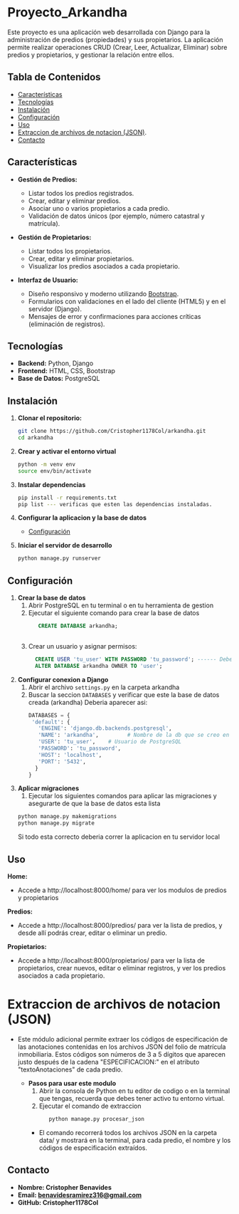 <h1>Proyecto_Arkandha</h1>

Este proyecto es una aplicación web desarrollada con Django para la administración de predios (propiedades) y sus propietarios. La aplicación permite realizar operaciones CRUD (Crear, Leer, Actualizar, Eliminar) sobre predios y propietarios, y gestionar la relación entre ellos.

## Tabla de Contenidos

- [Características](#características)
- [Tecnologías](#tecnologías)
- [Instalación](#instalación)
- [Configuración](#configuración)
- [Uso](#uso)
- [Extraccion de archivos de notacion (JSON)](extraccion-de-archivos-de-notacion-json).
- [Contacto](#contacto)

## Características

- **Gestión de Predios:**
  - Listar todos los predios registrados.
  - Crear, editar y eliminar predios.
  - Asociar uno o varios propietarios a cada predio.
  - Validación de datos únicos (por ejemplo, número catastral y matrícula).

- **Gestión de Propietarios:**
  - Listar todos los propietarios.
  - Crear, editar y eliminar propietarios.
  - Visualizar los predios asociados a cada propietario.

- **Interfaz de Usuario:**
  - Diseño responsivo y moderno utilizando [Bootstrap](https://getbootstrap.com/).
  - Formularios con validaciones en el lado del cliente (HTML5) y en el servidor (Django).
  - Mensajes de error y confirmaciones para acciones críticas (eliminación de registros).

## Tecnologías

- **Backend:** Python, Django
- **Frontend:** HTML, CSS, Bootstrap
- **Base de Datos:** PostgreSQL

## Instalación

1. **Clonar el repositorio:**

   ```bash
   git clone https://github.com/Cristopher1178Col/arkandha.git
   cd arkandha
2. **Crear y activar el entorno virtual**
   ```bash
   python -m venv env
   source env/bin/activate
3. **Instalar dependencias**
   ```bash
   pip install -r requirements.txt 
   pip list --- verificas que esten las dependencias instaladas.
4. **Configurar la aplicacion y la base de datos**
    - [Configuración](#configuración)
5. **Iniciar el servidor de desarrollo**
   ```bash
   python manage.py runserver

## Configuración
1. **Crear la base de datos**
     1. Abrir PostgreSQL en tu terminal o en tu herramienta de gestion
     2. Ejecutar el siguiente comando para crear la base de datos
        ```sql
           CREATE DATABASE arkandha;
  
     3. Crear un usuario y asignar permisos:
         ```sql
           CREATE USER 'tu_user' WITH PASSWORD 'tu_password'; ------ Debes crear tu usuario y contraseña entre comillas simples ('')
           ALTER DATABASE arkandha OWNER TO 'user';

2. **Configurar conexion a Django**
     1. Abrir el archivo `settings.py` en la carpeta arkandha
     2. Buscar la seccion `DATABASES` y verificar que este la base de datos creada (arkandha)
        Deberia aparecer asi:
        ```py
        DATABASES = {
         'default': {
           'ENGINE': 'django.db.backends.postgresql',
           'NAME': 'arkandha',         # Nombre de la db que se creo en PostgreSQL
           'USER': 'tu_user',    # Usuario de PostgreSQL
           'PASSWORD': 'tu_password',
           'HOST': 'localhost',
           'PORT': '5432',
          }
        }

3. **Aplicar migraciones**
   1. Ejecutar los siguientes comandos para aplicar las migraciones y asegurarte de que la base de datos esta lista
     ```bash
     python manage.py makemigrations
     python manage.py migrate
     ```
     Si todo esta correcto deberia correr la aplicacion en tu servidor local 
  

## Uso
**Home:**
- Accede a http://localhost:8000/home/ para ver los modulos de predios y propietarios

**Predios:**
- Accede a http://localhost:8000/predios/ para ver la lista de predios, y desde allí podrás crear, editar o eliminar un predio.

**Propietarios:**
- Accede a http://localhost:8000/propietarios/ para ver la lista de propietarios, crear nuevos, editar o eliminar registros, y ver los predios asociados a cada propietario.

# Extraccion de archivos de notacion (JSON)
- Este módulo adicional permite extraer los códigos de especificación de las anotaciones contenidas en los archivos JSON del folio de matrícula inmobiliaria. Estos códigos son números de 3 a 5 dígitos que aparecen justo después de la cadena "ESPECIFICACION:" en el atributo "textoAnotaciones" de cada predio.
  
  - **Pasos para usar este modulo**
    1. Abrir la consola de Python en tu editor de codigo o en la terminal que tengas, recuerda que debes tener activo tu entorno virtual.
    2. Ejecutar el comando de extraccion
       ```bash
          python manage.py procesar_json
    - El comando recorrerá todos los archivos JSON en la carpeta data/ y mostrará en la terminal, para cada predio, el nombre y los códigos de especificación extraídos.

## Contacto
- **Nombre: Cristopher Benavides**
- **Email: benavidesramirez316@gmail.com**
- **GitHub: Cristopher1178Col**
